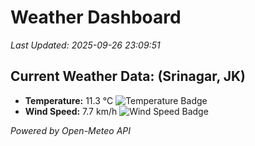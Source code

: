 
# Weather Dashboard

_Last Updated: 2025-09-26 23:09:51_

## Current Weather Data: (Srinagar, JK)
- **Temperature:** 11.3 °C ![Temperature Badge](https://img.shields.io/badge/Temperature-Low%20Temp-blue)
- **Wind Speed:** 7.7 km/h ![Wind Speed Badge](https://img.shields.io/badge/Wind%20Speed-Light%20Wind-blue)

*Powered by Open-Meteo API*
